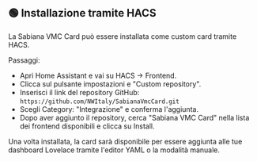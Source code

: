 ## 🟢 Installazione tramite HACS

La Sabiana VMC Card può essere installata come custom card tramite HACS.

Passaggi:

- Apri Home Assistant e vai su HACS → Frontend.
- Clicca sul pulsante impostazioni e "Custom repository".
- Inserisci il link del repository GitHub: `https://github.com/NWItaly/SabianaVmcCard.git`
- Scegli Category: "Integrazione" e conferma l'aggiunta.
- Dopo aver aggiunto il repository, cerca "Sabiana VMC Card" nella lista dei frontend disponibili e clicca su Install.

Una volta installata, la card sarà disponibile per essere aggiunta alle tue dashboard Lovelace tramite l'editor YAML o la modalità manuale.